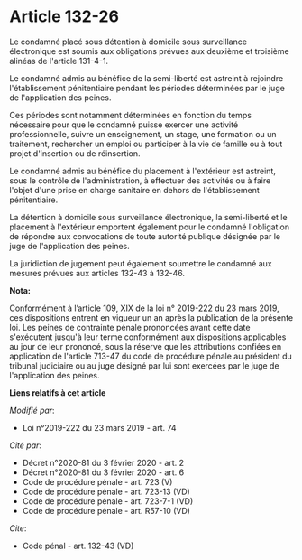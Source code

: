 # Article 132-26

Le condamné placé sous détention à domicile sous surveillance électronique est soumis aux obligations prévues aux deuxième et
troisième alinéas de l'article 131-4-1.

Le condamné admis au bénéfice de la semi-liberté est astreint à rejoindre l'établissement pénitentiaire pendant les périodes
déterminées par le juge de l'application des peines.

Ces périodes sont notamment déterminées en fonction du temps nécessaire pour que le condamné puisse exercer une activité
professionnelle, suivre un enseignement, un stage, une formation ou un traitement, rechercher un emploi ou participer à la
vie de famille ou à tout projet d'insertion ou de réinsertion.

Le condamné admis au bénéfice du placement à l'extérieur est astreint, sous le contrôle de l'administration, à effectuer des
activités ou à faire l'objet d'une prise en charge sanitaire en dehors de l'établissement pénitentiaire.

La détention à domicile sous surveillance électronique, la semi-liberté et le placement à l'extérieur emportent également
pour le condamné l'obligation de répondre aux convocations de toute autorité publique désignée par le juge de l'application
des peines.

La juridiction de jugement peut également soumettre le condamné aux mesures prévues aux articles 132-43 à 132-46.

**Nota:**

Conformément à l’article 109, XIX de la loi n° 2019-222 du 23 mars 2019, ces dispositions entrent en vigueur un an après la
publication de la présente loi. Les peines de contrainte pénale prononcées avant cette date s'exécutent jusqu'à leur terme
conformément aux dispositions applicables au jour de leur prononcé, sous la réserve que les attributions confiées en
application de l'article 713-47 du code de procédure pénale au président du tribunal judiciaire ou au juge désigné par lui
sont exercées par le juge de l'application des peines.

**Liens relatifs à cet article**

_Modifié par_:

  - Loi n°2019-222 du 23 mars 2019 - art. 74

_Cité par_:

  - Décret n°2020-81 du 3 février 2020 - art. 2
  - Décret n°2020-81 du 3 février 2020 - art. 6
  - Code de procédure pénale - art. 723 (V)
  - Code de procédure pénale - art. 723-13 (VD)
  - Code de procédure pénale - art. 723-7-1 (VD)
  - Code de procédure pénale - art. R57-10 (VD)

_Cite_:

  - Code pénal - art. 132-43 (VD)

